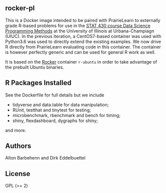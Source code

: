 ## rocker-pl

This is a Docker image intended to be paired with PrairieLearn to externally grade R-based problems
for use in the [STAT 430 course Data Science Programming Methods](https://stat430.com) at the
University of Illinois at Urbana-Champiagn (UIUC). In the previous iteration, a CentOS7-based
container was used with Python3.6 was used to directly extend the existing examples. We now drive R
directly from PrairieLearn evaluating code in this container.  The container is however perfectly
generic and can be used for general R work as well.

It is based on the [Rocker](https://rocker-project.org) container `r-ubuntu` in order to take
advantage of the prebuilt Ubuntu binaries.

## R Packages Installed

See the Dockerfile for full details but we include

- tidyverse and data.table for data manipulation;
- RUnit, testthat and tinytest for testing;
- microbenchmark, rbenchmark and bench for timing;
- shiny, flexdashboard, dygraphs for shiny;

and more.

## Authors

Alton Barbehenn and Dirk Eddelbuettel

## License

GPL (>= 2)
